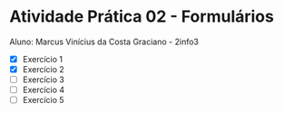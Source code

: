 # Atividade Prática 02 - Formulários
Aluno: Marcus Vinícius da Costa Graciano - 2info3

- [x] Exercício 1
- [x] Exercício 2
- [ ] Exercício 3
- [ ] Exercício 4
- [ ] Exercício 5
